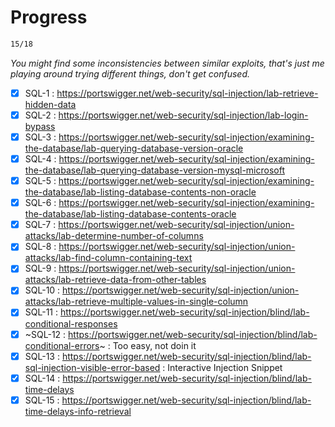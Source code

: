 # Progress

```bash
15/18
```

*You might find some inconsistencies between similar exploits, that's just me playing around trying different things, don't get confused.*

  - [x] SQL-1 : https://portswigger.net/web-security/sql-injection/lab-retrieve-hidden-data
  - [x] SQL-2 : https://portswigger.net/web-security/sql-injection/lab-login-bypass
  - [x] SQL-3 : https://portswigger.net/web-security/sql-injection/examining-the-database/lab-querying-database-version-oracle
  - [x] SQL-4 : https://portswigger.net/web-security/sql-injection/examining-the-database/lab-querying-database-version-mysql-microsoft
  - [x] SQL-5 : https://portswigger.net/web-security/sql-injection/examining-the-database/lab-listing-database-contents-non-oracle
  - [x] SQL-6 : https://portswigger.net/web-security/sql-injection/examining-the-database/lab-listing-database-contents-oracle
  - [x] SQL-7 : https://portswigger.net/web-security/sql-injection/union-attacks/lab-determine-number-of-columns
  - [x] SQL-8 : https://portswigger.net/web-security/sql-injection/union-attacks/lab-find-column-containing-text
  - [x] SQL-9 : https://portswigger.net/web-security/sql-injection/union-attacks/lab-retrieve-data-from-other-tables
  - [x] SQL-10 : https://portswigger.net/web-security/sql-injection/union-attacks/lab-retrieve-multiple-values-in-single-column
  - [x] SQL-11 : https://portswigger.net/web-security/sql-injection/blind/lab-conditional-responses
  - [x] ~SQL-12 : https://portswigger.net/web-security/sql-injection/blind/lab-conditional-errors~ : Too easy, not doin it
  - [x] SQL-13 : https://portswigger.net/web-security/sql-injection/blind/lab-sql-injection-visible-error-based : Interactive Injection Snippet
  - [x] SQL-14 : https://portswigger.net/web-security/sql-injection/blind/lab-time-delays
  - [X] SQL-15 : https://portswigger.net/web-security/sql-injection/blind/lab-time-delays-info-retrieval
